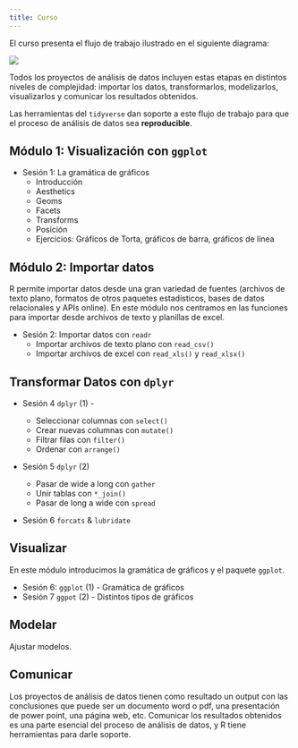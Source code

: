 ```yaml
---
title: Curso
---
```


El curso presenta el flujo de trabajo ilustrado en el siguiente diagrama:

![](/./curso_files/data-science.png)

Todos los proyectos de análisis de datos incluyen estas etapas en distintos niveles de complejidad: importar los datos, transformarlos, modelizarlos, visualizarlos y comunicar los resultados obtenidos. 

Las herramientas del `tidyverse` dan soporte a este flujo de trabajo para que el proceso de análisis de datos sea __reproducible__.  


## Módulo 1: Visualización con `ggplot`



+ Sesión 1: La gramática de gráficos
    + Introducción
    + Aesthetics
    + Geoms
    + Facets
    + Transforms
    + Posición
    + Ejercicios: Gráficos de Torta, gráficos de barra, gráficos de línea

## Módulo 2: Importar datos

R permite importar datos desde una gran variedad de fuentes (archivos de texto plano, formatos de otros paquetes estadísticos, bases de datos relacionales y APIs online). En este módulo nos centramos en las funciones para importar desde archivos de texto y planillas de excel.

+ Sesión 2: Importar datos con `readr` 
    + Importar archivos de texto plano con `read_csv()`
    + Importar archivos de excel con `read_xls()` y `read_xlsx()`

## Transformar Datos con `dplyr`

+ Sesión 4 `dplyr` (1) -
    + Seleccionar columnas con `select()`
    + Crear nuevas columnas con `mutate()`
    + Filtrar filas con `filter()`
    + Ordenar con `arrange()`
+ Sesión 5 `dplyr` (2)
    + Pasar de wide a long con `gather`
    + Unir tablas con `*_join()`
    + Pasar de long a wide con `spread`
    
+ Sesión 6 `forcats` & `lubridate`

## Visualizar

En este módulo introducimos la gramática de gráficos y el paquete `ggplot`.

+ Sesión 6: `ggplot` (1) - Gramática de gráficos
+ Sesión 7 `ggpot` (2) - Distintos tipos de gráficos

## Modelar

Ajustar modelos.

## Comunicar

Los proyectos de análisis de datos tienen como resultado un output con las conclusiones que puede ser un documento word o pdf, una presentación de power point, una página web, etc. Comunicar los resultados obtenidos es una parte esencial del proceso de análisis de datos, y R tiene herramientas para darle soporte.